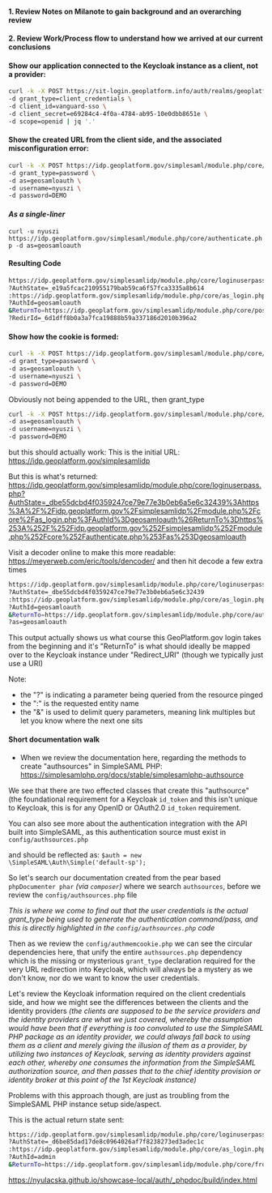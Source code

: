 <!--
 Copyright 2021 Kaska Miskolczi. All rights reserved.
 Use of this source code is governed by a BSD-style
 license that can be found in the LICENSE file.
-->

#### 1. Review Notes on Milanote to gain background and an overarching review
#### 2. Review Work/Process flow to understand how we arrived at our current conclusions

#### Show our application connected to the Keycloak instance as a client, not a provider:
```sh
curl -k -X POST https://sit-login.geoplatform.info/auth/realms/geoplatform/protocol/openid-connect/token \
-d grant_type=client_credentials \
-d client_id=vanguard-sso \
-d client_secret=e69284c4-4f0a-4784-ab95-10e0dbb8651e \
-d scope=openid | jq '.'
```

#### Show the created URL from the client side, and the associated misconfiguration error: 
```sh
curl -k -X POST https://idp.geoplatform.gov/simplesaml/module.php/core/login.php \ 
-d grant_type=password \
-d as=geosamloauth \
-d username=nyuszi \
-d password=DEMO 
```

#### _As a single-liner_
`curl -u nyuszi https://idp.geoplatform.gov/simplesaml/module.php/core/authenticate.php -d as=geosamloauth`

#### Resulting Code
```sh
https://idp.geoplatform.gov/simplesamlidp/module.php/core/loginuserpass.php
?AuthState=_e19a5fcac210955179bab59ca6f57fca3335a8b614
:https://idp.geoplatform.gov/simplesamlidp/module.php/core/as_login.php
?AuthId=geosamloauth
&ReturnTo=https://idp.geoplatform.gov/simplesamlidp/module.php/core/postredirect.php
?RedirId=_6d1dff8b0a3a7fca19888b59a337186d2010b396a2
```


#### Show how the cookie is formed:
```sh
curl -k -X POST https://idp.geoplatform.gov/simplesaml/module.php/core/authenticate.php \ 
-d grant_type=password \
-d as=geosamloauth \
-d username=nyuszi \
-d password=DEMO 
```

Obviously not being appended to the URL, then grant_type

```sh
curl -k -X POST https://idp.geoplatform.gov/simplesaml/module.php/core/authenticate.php \ 
-d as=geosamloauth \
-d username=nyuszi \
-d password=DEMO 
```

but this should actually work: 
This is the initial URL: 
https://idp.geoplatform.gov/simplesamlidp

But this is what's returned:
https://idp.geoplatform.gov/simplesamlidp/module.php/core/loginuserpass.php?AuthState=_dbe55dcbd4f0359247ce79e77e3b0eb6a5e6c32439%3Ahttps%3A%2F%2Fidp.geoplatform.gov%2Fsimplesamlidp%2Fmodule.php%2Fcore%2Fas_login.php%3FAuthId%3Dgeosamloauth%26ReturnTo%3Dhttps%253A%252F%252Fidp.geoplatform.gov%252Fsimplesamlidp%252Fmodule.php%252Fcore%252Fauthenticate.php%253Fas%253Dgeosamloauth

Visit a decoder online to make this more readable:
https://meyerweb.com/eric/tools/dencoder/
and then hit decode a few extra times

```sh
https://idp.geoplatform.gov/simplesamlidp/module.php/core/loginuserpass.php
?AuthState=_dbe55dcbd4f0359247ce79e77e3b0eb6a5e6c32439
:https://idp.geoplatform.gov/simplesamlidp/module.php/core/as_login.php
?AuthId=geosamloauth
&ReturnTo=https://idp.geoplatform.gov/simplesamlidp/module.php/core/authenticate.php
?as=geosamloauth
```

This output actually shows us what course this GeoPlatform.gov login takes from the beginning and it's "ReturnTo" is what should ideally be mapped over to the Keycloak instance under "Redirect_URI" (though we typically just use a URI)

Note: 
- the "?" is indicating a parameter being queried from the resource pinged
- the ":" is the requested entity name
- the "&" is used to delimit query parameters, meaning link multiples but let you know where the next one sits

#### Short documentation walk
- When we review the documentation here, regarding the methods to create "authsources" in SimpleSAML PHP:
https://simplesamlphp.org/docs/stable/simplesamlphp-authsource

We see that there are two effected classes that create this "authsource" (the foundational requirement for a Keycloak `id_token` and this isn't unique to Keycloak, this is for any OpenID or OAuth2.0 `id_token` requirement.

You can also see more about the authentication integration with the API built into SimpleSAML, as this authentication source must exist in `config/authsources.php`

and should be reflected as: `$auth = new \SimpleSAML\Auth\Simple('default-sp');`

So let's search our documentation created from the pear based `phpDocumenter phar` _(via `composer`)_
where we search `authsources`, before we review the `config/authsources.php` file

_This is where we come to find out that the user credentials is the actual grant_type being used to generate the authentication command/pass, and this is directly highlighted in the `config/authsources.php` code_

Then as we review the `config/authmemcookie.php` we can see the circular dependencies here, that unify the entire `authsources.php` dependency which is the missing or mysterious `grant_type` declaration required for the very URL redirection into Keycloak, which will always be a mystery as we don't know, nor do we want to know the user credentials.

Let's review the Keycloak information required on the client credentials side, and how we might see the differences between the clients and the identity providers _(the clients are supposed to be the service providers and the identity providers are what we just covered, whereby the assumption would have been that if everything is too convoluted to use the SimpleSAML PHP package as an identity provider, we could always fall back to using them as a client and merely giving the illusion of them as a provider, by utilizing two instances of Keycloak, serving as identity providers against each other, whereby one consumes the information from the SimpleSAML authorization source, and then passes that to the chief identity provision or identity broker at this point of the 1st Keycloak instance)_

Problems with this approach though, are just as troubling from the SimpleSAML PHP instance setup side/aspect.



This is the actual return state sent:
```sh
https://idp.geoplatform.gov/simplesamlidp/module.php/core/loginuserpass.php
?AuthState=_d6be85dad17de8c0964026af7f8238273ed3adec1c
:https://idp.geoplatform.gov/simplesamlidp/module.php/core/as_login.php
?AuthId=admin
&ReturnTo=https://idp.geoplatform.gov/simplesamlidp/module.php/core/frontpage_welcome.php
```

https://nyulacska.github.io/showcase-local/auth/_phpdoc/build/index.html 